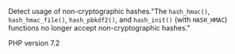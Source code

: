 Detect usage of non-cryptographic hashes."The `hash_hmac()`, `hash_hmac_file()`, `hash_pbkdf2()`, and `hash_init()`
(with `HASH_HMAC`) functions no longer accept non-cryptographic hashes."

PHP version 7.2